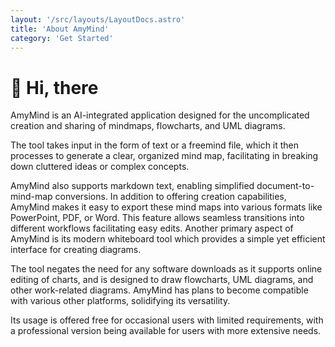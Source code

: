 ```yaml
---
layout: '/src/layouts/LayoutDocs.astro'
title: 'About AmyMind'
category: 'Get Started'
---
```


# 👋 Hi, there
AmyMind is an AI-integrated application designed for the uncomplicated
creation and sharing of mindmaps, flowcharts, and UML diagrams. 

The tool
takes input in the form of text or a freemind file, which it then
processes to generate a clear, organized mind map, facilitating in
breaking down cluttered ideas or complex concepts. 

AmyMind also supports
markdown text, enabling simplified document-to-mind-map conversions. In
addition to offering creation capabilities, AmyMind makes it easy to
export these mind maps into various formats like PowerPoint, PDF, or
Word. This feature allows seamless transitions into different workflows
facilitating easy edits. Another primary aspect of AmyMind is its modern
whiteboard tool which provides a simple yet efficient interface for
creating diagrams. 

The tool negates the need for any software downloads
as it supports online editing of charts, and is designed to draw
flowcharts, UML diagrams, and other work-related diagrams. AmyMind has
plans to become compatible with various other platforms, solidifying its
versatility. 

Its usage is offered free for occasional users with limited
requirements, with a professional version being available for users with
more extensive needs.

